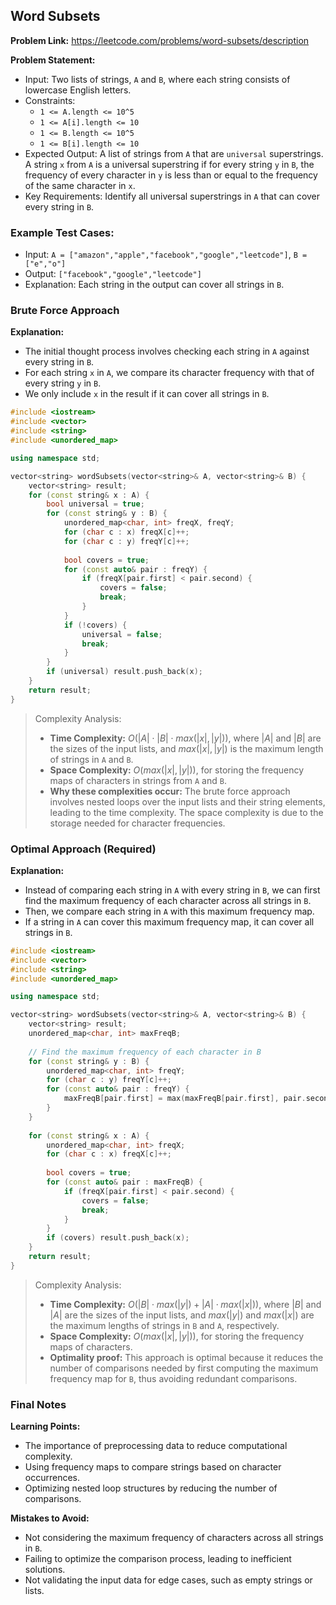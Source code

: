 ## Word Subsets
**Problem Link:** https://leetcode.com/problems/word-subsets/description

**Problem Statement:**
- Input: Two lists of strings, `A` and `B`, where each string consists of lowercase English letters.
- Constraints: 
  - `1 <= A.length <= 10^5`
  - `1 <= A[i].length <= 10`
  - `1 <= B.length <= 10^5`
  - `1 <= B[i].length <= 10`
- Expected Output: A list of strings from `A` that are `universal` superstrings. A string `x` from `A` is a universal superstring if for every string `y` in `B`, the frequency of every character in `y` is less than or equal to the frequency of the same character in `x`.
- Key Requirements: Identify all universal superstrings in `A` that can cover every string in `B`.

### Example Test Cases:
- Input: `A = ["amazon","apple","facebook","google","leetcode"]`, `B = ["e","o"]`
- Output: `["facebook","google","leetcode"]`
- Explanation: Each string in the output can cover all strings in `B`.

### Brute Force Approach
**Explanation:**
- The initial thought process involves checking each string in `A` against every string in `B`.
- For each string `x` in `A`, we compare its character frequency with that of every string `y` in `B`.
- We only include `x` in the result if it can cover all strings in `B`.

```cpp
#include <iostream>
#include <vector>
#include <string>
#include <unordered_map>

using namespace std;

vector<string> wordSubsets(vector<string>& A, vector<string>& B) {
    vector<string> result;
    for (const string& x : A) {
        bool universal = true;
        for (const string& y : B) {
            unordered_map<char, int> freqX, freqY;
            for (char c : x) freqX[c]++;
            for (char c : y) freqY[c]++;
            
            bool covers = true;
            for (const auto& pair : freqY) {
                if (freqX[pair.first] < pair.second) {
                    covers = false;
                    break;
                }
            }
            if (!covers) {
                universal = false;
                break;
            }
        }
        if (universal) result.push_back(x);
    }
    return result;
}
```

> Complexity Analysis:
> - **Time Complexity:** $O(|A| \cdot |B| \cdot max(|x|, |y|))$, where $|A|$ and $|B|$ are the sizes of the input lists, and $max(|x|, |y|)$ is the maximum length of strings in `A` and `B`.
> - **Space Complexity:** $O(max(|x|, |y|))$, for storing the frequency maps of characters in strings from `A` and `B`.
> - **Why these complexities occur:** The brute force approach involves nested loops over the input lists and their string elements, leading to the time complexity. The space complexity is due to the storage needed for character frequencies.

### Optimal Approach (Required)
**Explanation:**
- Instead of comparing each string in `A` with every string in `B`, we can first find the maximum frequency of each character across all strings in `B`.
- Then, we compare each string in `A` with this maximum frequency map.
- If a string in `A` can cover this maximum frequency map, it can cover all strings in `B`.

```cpp
#include <iostream>
#include <vector>
#include <string>
#include <unordered_map>

using namespace std;

vector<string> wordSubsets(vector<string>& A, vector<string>& B) {
    vector<string> result;
    unordered_map<char, int> maxFreqB;
    
    // Find the maximum frequency of each character in B
    for (const string& y : B) {
        unordered_map<char, int> freqY;
        for (char c : y) freqY[c]++;
        for (const auto& pair : freqY) {
            maxFreqB[pair.first] = max(maxFreqB[pair.first], pair.second);
        }
    }
    
    for (const string& x : A) {
        unordered_map<char, int> freqX;
        for (char c : x) freqX[c]++;
        
        bool covers = true;
        for (const auto& pair : maxFreqB) {
            if (freqX[pair.first] < pair.second) {
                covers = false;
                break;
            }
        }
        if (covers) result.push_back(x);
    }
    return result;
}
```

> Complexity Analysis:
> - **Time Complexity:** $O(|B| \cdot max(|y|) + |A| \cdot max(|x|))$, where $|B|$ and $|A|$ are the sizes of the input lists, and $max(|y|)$ and $max(|x|)$ are the maximum lengths of strings in `B` and `A`, respectively.
> - **Space Complexity:** $O(max(|x|, |y|))$, for storing the frequency maps of characters.
> - **Optimality proof:** This approach is optimal because it reduces the number of comparisons needed by first computing the maximum frequency map for `B`, thus avoiding redundant comparisons.

### Final Notes

**Learning Points:**
- The importance of preprocessing data to reduce computational complexity.
- Using frequency maps to compare strings based on character occurrences.
- Optimizing nested loop structures by reducing the number of comparisons.

**Mistakes to Avoid:**
- Not considering the maximum frequency of characters across all strings in `B`.
- Failing to optimize the comparison process, leading to inefficient solutions.
- Not validating the input data for edge cases, such as empty strings or lists.